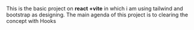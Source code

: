 
This is the basic project on **react +vite** in which i am using tailwind and bootstrap as designing.
The main agenda of this project is to clearing the concept with Hooks

